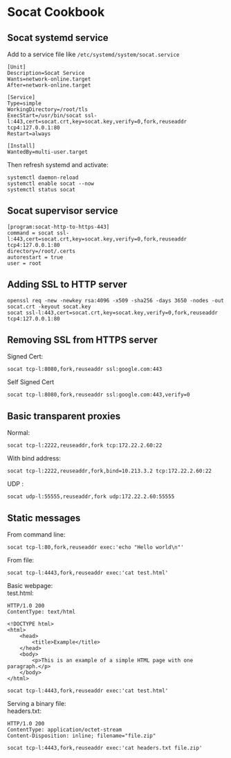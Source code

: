 # Socat Cookbook
## Socat systemd service
Add to a service file like ```/etc/systemd/system/socat.service```  
```
[Unit]
Description=Socat Service
Wants=network-online.target
After=network-online.target

[Service]
Type=simple
WorkingDirectory=/root/tls
ExecStart=/usr/bin/socat ssl-l:443,cert=socat.crt,key=socat.key,verify=0,fork,reuseaddr tcp4:127.0.0.1:80
Restart=always

[Install]
WantedBy=multi-user.target
```  
Then refresh systemd and activate:  
``` 
systemctl daemon-reload
systemctl enable socat --now
systemctl status socat
```   
## Socat supervisor service
```
[program:socat-http-to-https-443]
command = socat ssl-l:443,cert=socat.crt,key=socat.key,verify=0,fork,reuseaddr tcp4:127.0.0.1:80
directory=/root/.certs
autorestart = true
user = root
```
## Adding SSL to HTTP server
```
openssl req -new -newkey rsa:4096 -x509 -sha256 -days 3650 -nodes -out socat.crt -keyout socat.key
socat ssl-l:443,cert=socat.crt,key=socat.key,verify=0,fork,reuseaddr tcp4:127.0.0.1:80
```  

## Removing SSL from HTTPS server
Signed Cert:  
```  
socat tcp-l:8080,fork,reuseaddr ssl:google.com:443
```  
Self Signed Cert  
```  
socat tcp-l:8080,fork,reuseaddr ssl:google.com:443,verify=0
```  
## Basic transparent proxies
Normal:  
```
socat tcp-l:2222,reuseaddr,fork tcp:172.22.2.60:22
```  
With bind address:  
```
socat tcp-l:2222,reuseaddr,fork,bind=10.213.3.2 tcp:172.22.2.60:22
```
UDP :  
```
socat udp-l:55555,reuseaddr,fork udp:172.22.2.60:55555
``` 
## Static messages
From command line:  
```
socat tcp-l:80,fork,reuseaddr exec:'echo "Hello world\n"'
```  
From file:  
```
socat tcp-l:4443,fork,reuseaddr exec:'cat test.html'
```  
Basic webpage:  
test.html: 
```
HTTP/1.0 200
ContentType: text/html

<!DOCTYPE html>
<html>
    <head>
        <title>Example</title>
    </head>
    <body>
        <p>This is an example of a simple HTML page with one paragraph.</p>
    </body>
</html>
```  
```
socat tcp-l:4443,fork,reuseaddr exec:'cat test.html'
```
Serving a binary file:  
headers.txt:  
```
HTTP/1.0 200
ContentType: application/octet-stream
Content-Disposition: inline; filename="file.zip"
```  
```
socat tcp-l:4443,fork,reuseaddr exec:'cat headers.txt file.zip'
```  
